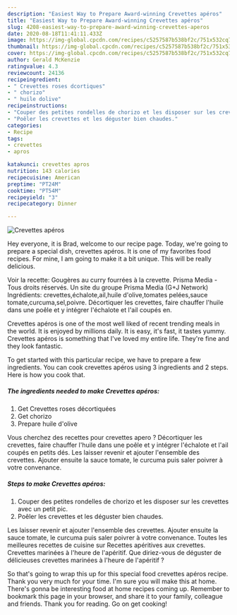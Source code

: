 ```yaml
---
description: "Easiest Way to Prepare Award-winning Crevettes apéros"
title: "Easiest Way to Prepare Award-winning Crevettes apéros"
slug: 4208-easiest-way-to-prepare-award-winning-crevettes-aperos
date: 2020-08-18T11:41:11.433Z
image: https://img-global.cpcdn.com/recipes/c5257587b538bf2c/751x532cq70/crevettes-aperos-photo-principale-de-la-recette.jpg
thumbnail: https://img-global.cpcdn.com/recipes/c5257587b538bf2c/751x532cq70/crevettes-aperos-photo-principale-de-la-recette.jpg
cover: https://img-global.cpcdn.com/recipes/c5257587b538bf2c/751x532cq70/crevettes-aperos-photo-principale-de-la-recette.jpg
author: Gerald McKenzie
ratingvalue: 4.3
reviewcount: 24136
recipeingredient:
- " Crevettes roses dcortiques"
- " chorizo"
- " huile dolive"
recipeinstructions:
- "Couper des petites rondelles de chorizo et les disposer sur les crevettes avec un petit pic."
- "Poêler les crevettes et les déguster bien chaudes."
categories:
- Recipe
tags:
- crevettes
- apros

katakunci: crevettes apros 
nutrition: 143 calories
recipecuisine: American
preptime: "PT24M"
cooktime: "PT54M"
recipeyield: "3"
recipecategory: Dinner

---
```



![Crevettes apéros](https://img-global.cpcdn.com/recipes/c5257587b538bf2c/751x532cq70/crevettes-aperos-photo-principale-de-la-recette.jpg)

Hey everyone, it is Brad, welcome to our recipe page. Today, we're going to prepare a special dish, crevettes apéros. It is one of my favorites food recipes. For mine, I am going to make it a bit unique. This will be really delicious.

Voir la recette: Gougères au curry fourrées à la crevette. Prisma Media - Tous droits réservés. Un site du groupe Prisma Media (G+J Network) Ingrédients: crevettes,échalote,ail,huile d&#39;olive,tomates pelées,sauce tomate,curcuma,sel,poivre. Décortiquer les crevettes, faire chauffer l&#39;huile dans une poêle et y intégrer l&#39;échalote et l&#39;ail coupés en.

Crevettes apéros is one of the most well liked of recent trending meals in the world. It is enjoyed by millions daily. It is easy, it's fast, it tastes yummy. Crevettes apéros is something that I've loved my entire life. They're fine and they look fantastic.


To get started with this particular recipe, we have to prepare a few ingredients. You can cook crevettes apéros using 3 ingredients and 2 steps. Here is how you cook that.

<!--inarticleads1-->

##### The ingredients needed to make Crevettes apéros:

1. Get  Crevettes roses décortiquées
1. Get  chorizo
1. Prepare  huile d&#39;olive


Vous cherchez des recettes pour crevettes apero ? Décortiquer les crevettes, faire chauffer l&#39;huile dans une poêle et y intégrer l&#39;échalote et l&#39;ail coupés en petits dés. Les laisser revenir et ajouter l&#39;ensemble des crevettes. Ajouter ensuite la sauce tomate, le curcuma puis saler poivrer à votre convenance. 

<!--inarticleads2-->

##### Steps to make Crevettes apéros:

1. Couper des petites rondelles de chorizo et les disposer sur les crevettes avec un petit pic.
1. Poêler les crevettes et les déguster bien chaudes.


Les laisser revenir et ajouter l&#39;ensemble des crevettes. Ajouter ensuite la sauce tomate, le curcuma puis saler poivrer à votre convenance. Toutes les meilleures recettes de cuisine sur Recettes apéritives aux crevettes. Crevettes marinées à l&#39;heure de l&#39;apéritif. Que diriez-vous de déguster de délicieuses crevettes marinées à l&#39;heure de l&#39;apéritif ? 

So that's going to wrap this up for this special food crevettes apéros recipe. Thank you very much for your time. I'm sure you will make this at home. There's gonna be interesting food at home recipes coming up. Remember to bookmark this page in your browser, and share it to your family, colleague and friends. Thank you for reading. Go on get cooking!

